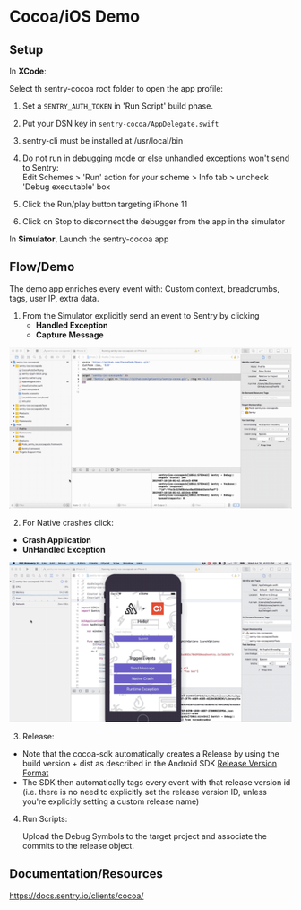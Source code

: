 # Cocoa/iOS Demo

## Setup

In **XCode**:

Select th sentry-cocoa root folder to open the app profile:

1. Set a `SENTRY_AUTH_TOKEN` in 'Run Script' build phase.

2. Put your DSN key in `sentry-cocoa/AppDelegate.swift`

2. sentry-cli must be installed at /usr/local/bin

3. Do not run in debugging mode or else unhandled exceptions won't send to Sentry:  
Edit Schemes > 'Run' action for your scheme > Info tab > uncheck 'Debug executable' box

3. Click the Run/play button targeting iPhone 11

4. Click on Stop to disconnect the debugger from the app in the simulator

In **Simulator**, Launch the sentry-cocoa app

## Flow/Demo

The demo app enriches every event with: Custom context, breadcrumbs, tags, user IP, extra data.

1. From the Simulator explicitly send an event to Sentry by clicking
    - **Handled Exception**
    - **Capture Message**

![Send Message](cocoa-send-message.gif)

2. For Native crashes click:

- **Crash Application**
- **UnHandled Exception**

![Native Crash / Runtime Error](cocoa-native-crash.gif)

3. Release:

- Note that the cocoa-sdk automatically creates a Release by using the build version + dist as described in the Android SDK [Release Version Format](https://docs.sentry.io/platforms/android/#release-version-format) 
- The SDK then automatically tags every event with that release version id (i.e. there is no need to explicitly set the release version ID, unless you're explicitly setting a custom release name)

4. Run Scripts:
    
    Upload the Debug Symbols to the target project and associate the commits to the release object.


## Documentation/Resources

https://docs.sentry.io/clients/cocoa/
